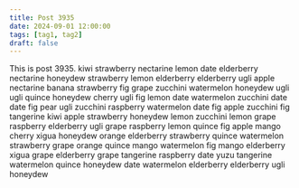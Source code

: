 ```yaml
---
title: Post 3935
date: 2024-09-01 12:00:00
tags: [tag1, tag2]
draft: false
---
```

This is post 3935.
kiwi
strawberry
nectarine
lemon
date
elderberry
nectarine
honeydew
strawberry
lemon
elderberry
elderberry
ugli
apple
nectarine
banana
strawberry
fig
grape
zucchini
watermelon
honeydew
ugli
ugli
quince
honeydew
cherry
ugli
fig
lemon
date
watermelon
zucchini
date
date
fig
pear
ugli
zucchini
raspberry
watermelon
date
fig
apple
zucchini
fig
tangerine
kiwi
apple
strawberry
honeydew
lemon
zucchini
lemon
grape
raspberry
elderberry
ugli
grape
raspberry
lemon
quince
fig
apple
mango
cherry
xigua
honeydew
orange
elderberry
strawberry
quince
watermelon
strawberry
grape
orange
quince
mango
watermelon
fig
mango
elderberry
xigua
grape
elderberry
grape
tangerine
raspberry
date
yuzu
tangerine
watermelon
quince
honeydew
date
watermelon
elderberry
elderberry
ugli
honeydew
